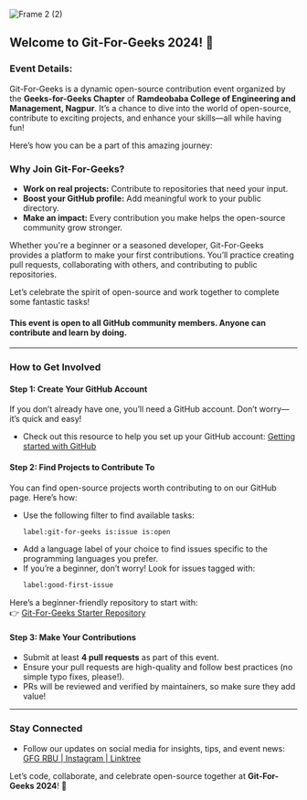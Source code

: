 ![Frame 2 (2)]()

## Welcome to Git-For-Geeks 2024! 🚀

### Event Details:

Git-For-Geeks is a dynamic open-source contribution event organized by the **Geeks-for-Geeks Chapter** of **Ramdeobaba College of Engineering and Management, Nagpur**. It’s a chance to dive into the world of open-source, contribute to exciting projects, and enhance your skills—all while having fun!

Here’s how you can be a part of this amazing journey:

### Why Join Git-For-Geeks?
- **Work on real projects:** Contribute to repositories that need your input.
- **Boost your GitHub profile:** Add meaningful work to your public directory.
- **Make an impact:** Every contribution you make helps the open-source community grow stronger.
  
Whether you're a beginner or a seasoned developer, Git-For-Geeks provides a platform to make your first contributions. You’ll practice creating pull requests, collaborating with others, and contributing to public repositories.

Let’s celebrate the spirit of open-source and work together to complete some fantastic tasks!

#### This event is **open to all GitHub community members**. Anyone can contribute and learn by doing.

---

### How to Get Involved

#### **Step 1: Create Your GitHub Account**
If you don’t already have one, you’ll need a GitHub account. Don’t worry—it’s quick and easy!

- Check out this resource to help you set up your GitHub account: [Getting started with GitHub](https://www.youtube.com/watch?v=QUtk-Uuq9nE)

#### **Step 2: Find Projects to Contribute To**
You can find open-source projects worth contributing to on our GitHub page. Here’s how:
- Use the following filter to find available tasks:
  ```bash
  label:git-for-geeks is:issue is:open
  ```
- Add a language label of your choice to find issues specific to the programming languages you prefer.
- If you’re a beginner, don’t worry! Look for issues tagged with:
  ```bash
  label:good-first-issue
  ```
  
Here’s a beginner-friendly repository to start with:  
👉 [Git-For-Geeks Starter Repository](https://github.com/Git-For-Geeks/Starter-Repository)

#### **Step 3: Make Your Contributions**
- Submit at least **4 pull requests** as part of this event.
- Ensure your pull requests are high-quality and follow best practices (no simple typo fixes, please!).
- PRs will be reviewed and verified by maintainers, so make sure they add value!

---

### Stay Connected

- Follow our updates on social media for insights, tips, and event news:
  [GFG RBU | Instagram | Linktree](https://linktr.ee/gfgrcoem)

Let’s code, collaborate, and celebrate open-source together at **Git-For-Geeks 2024**! 🎉

